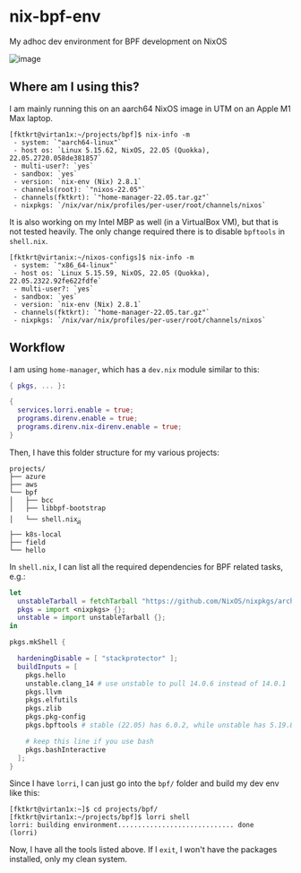 # nix-bpf-env
My adhoc dev environment for BPF development on NixOS

![image](https://user-images.githubusercontent.com/103492698/196720215-d2a591ef-1877-4642-a219-7f4ab10c8d82.png)

## Where am I using this?

I am mainly running this on an aarch64 NixOS image in UTM on an Apple M1 Max laptop.

```console
[fktkrt@virtan1x:~/projects/bpf]$ nix-info -m
 - system: `"aarch64-linux"`
 - host os: `Linux 5.15.62, NixOS, 22.05 (Quokka), 22.05.2720.058de381857`
 - multi-user?: `yes`
 - sandbox: `yes`
 - version: `nix-env (Nix) 2.8.1`
 - channels(root): `"nixos-22.05"`
 - channels(fktkrt): `"home-manager-22.05.tar.gz"`
 - nixpkgs: `/nix/var/nix/profiles/per-user/root/channels/nixos`
```

It is also working on my Intel MBP as well (in a VirtualBox VM), but that is not tested heavily.
The only change required there is to disable `bpftools` in `shell.nix`.

```console
[fktkrt@virtanix:~/nixos-configs]$ nix-info -m
 - system: `"x86_64-linux"`
 - host os: `Linux 5.15.59, NixOS, 22.05 (Quokka), 22.05.2322.92fe622fdfe`
 - multi-user?: `yes`
 - sandbox: `yes`
 - version: `nix-env (Nix) 2.8.1`
 - channels(fktkrt): `"home-manager-22.05.tar.gz"`
 - nixpkgs: `/nix/var/nix/profiles/per-user/root/channels/nixos`
```

## Workflow

I am using `home-manager`, which has a `dev.nix` module similar to this:

```nix
{ pkgs, ... }:

{
  services.lorri.enable = true;
  programs.direnv.enable = true;
  programs.direnv.nix-direnv.enable = true;
}
```

Then, I have this folder structure for my various projects:

```console
projects/
├── azure
├── aws
└── bpf
│   ├── bcc
│   ├── libbpf-bootstrap
│   └── shell.nixྴ
├── k8s-local
├── field
└── hello
```

In `shell.nix`, I can list all the required dependencies for BPF related tasks, e.g.:

```nix
let
  unstableTarball = fetchTarball "https://github.com/NixOS/nixpkgs/archive/nixos-unstable.tar.gz";
  pkgs = import <nixpkgs> {};
  unstable = import unstableTarball {};
in

pkgs.mkShell {

  hardeningDisable = [ "stackprotector" ];
  buildInputs = [
    pkgs.hello
    unstable.clang_14 # use unstable to pull 14.0.6 instead of 14.0.1
    pkgs.llvm
    pkgs.elfutils
    pkgs.zlib
    pkgs.pkg-config
    pkgs.bpftools # stable (22.05) has 6.0.2, while unstable has 5.19.8

    # keep this line if you use bash
    pkgs.bashInteractive
  ];
}
```

Since I have `lorri`, I can just go into the `bpf/` folder and build my dev env like this:

```console
[fktkrt@virtan1x:~]$ cd projects/bpf/
[fktkrt@virtan1x:~/projects/bpf]$ lorri shell
lorri: building environment............................. done
(lorri)
```

Now, I have all the tools listed above. If I `exit`, I won't have the packages installed, only my clean system.

